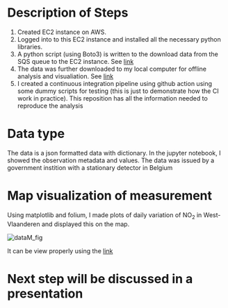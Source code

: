 # Description of Steps

1. Created EC2 instance on AWS.
2. Logged into to this EC2 instance and installed all the necessary python libraries.
3. A python script (using Boto3) is written to the download data from the SQS queue to the EC2 instance. See [link](https://github.com/gkrampah/inter_project/blob/main/download_script.py)
4. The data was further downloaded to my local computer for offline analysis and visualiation. See [link](https://nbviewer.org/github/gkrampah/inter_project/blob/main/DataAnalysis.ipynb) 
5. I created a continuous integration pipeline using github action using some dummy scripts for testing (this is just to demonstrate how the CI work in practice). This reposition has all the information needed to reproduce the analysis

# Data type
The data is a json formatted data with dictionary. In the jupyter notebook, I showed the observation metadata and values. The data was issued by a government instition with a stationary detector in Belgium

# Map visualization of measurement
Using matplotlib and folium, I made plots of daily variation of NO$_2$ in West-Vlaanderen and displayed this on the map. 

![dataM_fig](https://user-images.githubusercontent.com/65491585/234057617-9dd8c013-ac0a-468f-b398-ca0b2b98650e.png)

It can be view properly using the [link](https://nbviewer.org/github/gkrampah/inter_project/blob/main/DataAnalysis.ipynb) 

# Next step will be discussed in a presentation

